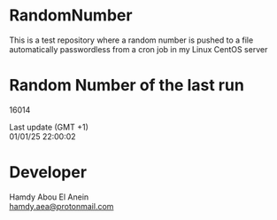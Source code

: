 # RandomNumber    
This is a test repository where a random number is pushed to a file automatically passwordless from a cron job in my Linux CentOS server    
# Random Number of the last run   
16014
      
Last update (GMT +1)    
01/01/25 22:00:02
# Developer    
Hamdy Abou El Anein   
hamdy.aea@protonmail.com
